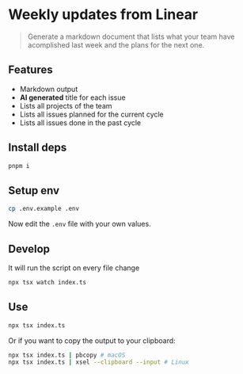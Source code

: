 # Weekly updates from Linear

> Generate a markdown document that lists what your team have acomplished
 last week and the plans for the next one.

## Features

- Markdown output
- **AI generated** title for each issue
- Lists all projects of the team
- Lists all issues planned for the current cycle
- Lists all issues done in the past cycle

## Install deps

```bash
pnpm i
```

## Setup env

```bash
cp .env.example .env
```

Now edit the `.env` file with your own values.

## Develop

It will run the script on every file change

```bash
npx tsx watch index.ts
```

## Use

```bash
npx tsx index.ts
```

Or if you want to copy the output to your clipboard:

```bash
npx tsx index.ts | pbcopy # macOS
npx tsx index.ts | xsel --clipboard --input # Linux
```
